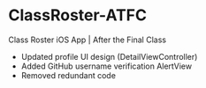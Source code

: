 ClassRoster-ATFC
================

Class Roster iOS App | After the Final Class

- Updated profile UI design (DetailViewController)
- Added GitHub username verification AlertView
- Removed redundant code
